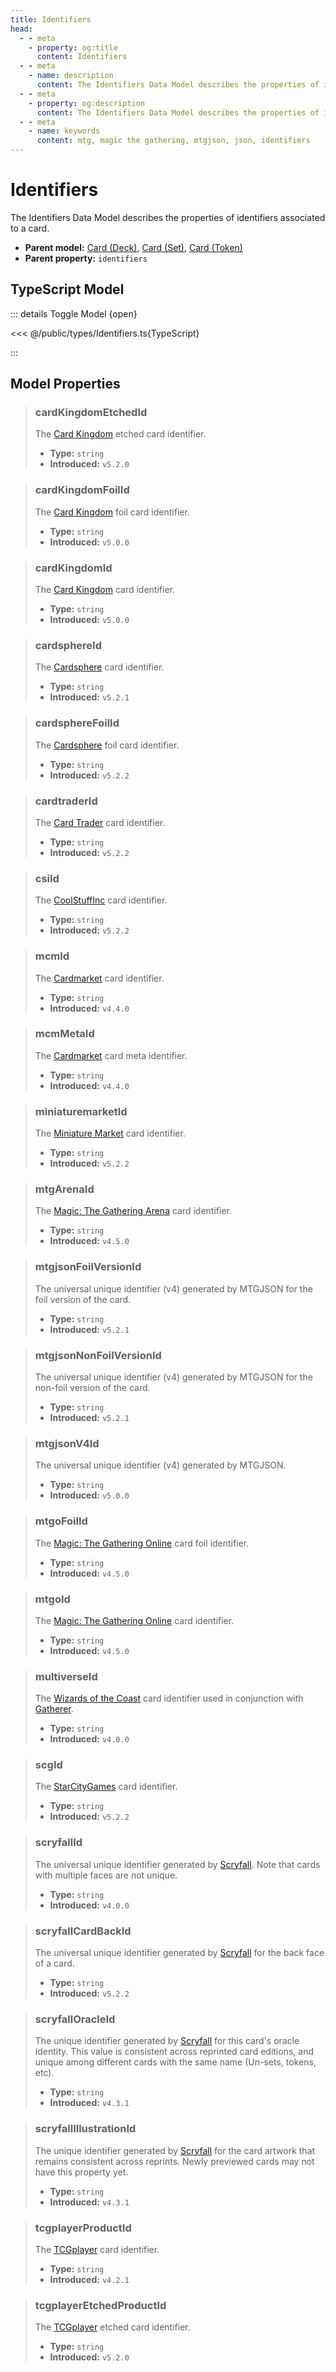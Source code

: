 ```yaml
---
title: Identifiers
head:
  - - meta
    - property: og:title
      content: Identifiers
  - - meta
    - name: description
      content: The Identifiers Data Model describes the properties of identifiers associated to a card.
  - - meta
    - property: og:description
      content: The Identifiers Data Model describes the properties of identifiers associated to a card.
  - - meta
    - name: keywords
      content: mtg, magic the gathering, mtgjson, json, identifiers
---
```


# Identifiers

The Identifiers Data Model describes the properties of identifiers associated to a card.

- **Parent model:** [Card (Deck)](/data-models/card/card-deck/), [Card (Set)](/data-models/card/card-set/), [Card (Token)](/data-models/card/card-token/)
- **Parent property:** `identifiers`

## TypeScript Model

::: details Toggle Model {open}

<<< @/public/types/Identifiers.ts{TypeScript}

:::

## Model Properties

> ### cardKingdomEtchedId <DocBadge type="warning" text="optional" />
>
> The [Card Kingdom](https://www.cardkingdom.com/?partner=mtgjson&utm_source=mtgjson&utm_medium=affiliate&utm_campaign=mtgjson) etched card identifier.
>
> - **Type:** `string`
> - **Introduced:** `v5.2.0`

> ### cardKingdomFoilId <DocBadge type="warning" text="optional" />
>
> The [Card Kingdom](https://www.cardkingdom.com/?partner=mtgjson&utm_source=mtgjson&utm_medium=affiliate&utm_campaign=mtgjson) foil card identifier.
>
> - **Type:** `string`
> - **Introduced:** `v5.0.0`

> ### cardKingdomId <DocBadge type="warning" text="optional" />
>
> The [Card Kingdom](https://www.cardkingdom.com/?partner=mtgjson&utm_source=mtgjson&utm_medium=affiliate&utm_campaign=mtgjson) card identifier.
>
> - **Type:** `string`
> - **Introduced:** `v5.0.0`

> ### cardsphereId <DocBadge type="warning" text="optional" />
>
> The [Cardsphere](https://www.cardsphere.com/) card identifier.
>
> - **Type:** `string`
> - **Introduced:** `v5.2.1`

> ### cardsphereFoilId <DocBadge type="warning" text="optional" />
>
> The [Cardsphere](https://www.cardsphere.com/) foil card identifier.
>
> - **Type:** `string`
> - **Introduced:** `v5.2.2`

> ### cardtraderId <DocBadge type="warning" text="optional" />
>
> The [Card Trader](https://www.cardtrader.com/en) card identifier.
>
> - **Type:** `string`
> - **Introduced:** `v5.2.2`

> ### csiId <DocBadge type="warning" text="optional" />
>
> The [CoolStuffInc](https://www.coolstuffinc.com/) card identifier.
>
> - **Type:** `string`
> - **Introduced:** `v5.2.2`

> ### mcmId <DocBadge type="warning" text="optional" />
>
> The [Cardmarket](https://www.cardmarket.com/en/Magic?utm_campaign=card_prices&utm_medium=text&utm_source=mtgjson) card identifier.
>
> - **Type:** `string`
> - **Introduced:** `v4.4.0`

> ### mcmMetaId <DocBadge type="warning" text="optional" />
>
> The [Cardmarket](https://www.cardmarket.com/en/Magic?utm_campaign=card_prices&utm_medium=text&utm_source=mtgjson) card meta identifier.
>
> - **Type:** `string`
> - **Introduced:** `v4.4.0`

> ### miniaturemarketId <DocBadge type="warning" text="optional" />
>
> The [Miniature Market](https://www.miniaturemarket.com/) card identifier.
>
> - **Type:** `string`
> - **Introduced:** `v5.2.2`

> ### mtgArenaId <DocBadge type="warning" text="optional" />
>
> The [Magic: The Gathering Arena](https://magic.wizards.com/en/mtgarena) card identifier.
>
> - **Type:** `string`
> - **Introduced:** `v4.5.0`

> ### mtgjsonFoilVersionId <DocBadge type="warning" text="optional" />
>
> The universal unique identifier (v4) generated by MTGJSON for the foil version of the card.
>
> - **Type:** `string`
> - **Introduced:** `v5.2.1`

> ### mtgjsonNonFoilVersionId <DocBadge type="warning" text="optional" />
>
> The universal unique identifier (v4) generated by MTGJSON for the non-foil version of the card.
>
> - **Type:** `string`
> - **Introduced:** `v5.2.1`

> ### mtgjsonV4Id <DocBadge type="warning" text="optional" />
>
> The universal unique identifier (v4) generated by MTGJSON.
>
> - **Type:** `string`
> - **Introduced:** `v5.0.0`

> ### mtgoFoilId <DocBadge type="warning" text="optional" />
>
> The [Magic: The Gathering Online](https://magic.wizards.com/en/mtgo) card foil identifier.
>
> - **Type:** `string`
> - **Introduced:** `v4.5.0`

> ### mtgoId <DocBadge type="warning" text="optional" />
>
> The [Magic: The Gathering Online](https://magic.wizards.com/en/mtgo) card identifier.
>
> - **Type:** `string`
> - **Introduced:** `v4.5.0`

> ### multiverseId <DocBadge type="warning" text="optional" />
>
> The [Wizards of the Coast](https://company.wizards.com) card identifier used in conjunction with [Gatherer](https://gatherer.wizards.com).
>
> - **Type:** `string`
> - **Introduced:** `v4.0.0`

> ### scgId <DocBadge type="warning" text="optional" />
>
> The [StarCityGames](https://starcitygames.com/) card identifier.
>
> - **Type:** `string`
> - **Introduced:** `v5.2.2`

> ### scryfallId <DocBadge type="warning" text="optional" />
>
> The universal unique identifier generated by [Scryfall](https://scryfall.com/). Note that cards with multiple faces are not unique.
>
> - **Type:** `string`
> - **Introduced:** `v4.0.0`

> ### scryfallCardBackId <DocBadge type="warning" text="optional" />
>
> The universal unique identifier generated by [Scryfall](https://scryfall.com/) for the back face of a card.
>
> - **Type:** `string`
> - **Introduced:** `v5.2.2`

> ### scryfallOracleId <DocBadge type="warning" text="optional" />
>
> The unique identifier generated by [Scryfall](https://scryfall.com/) for this card's oracle identity. This value is consistent across reprinted card editions, and unique among different cards with the same name (Un-sets, tokens, etc).
>
> - **Type:** `string`
> - **Introduced:** `v4.3.1`

> ### scryfallIllustrationId <DocBadge type="warning" text="optional" />
>
> The unique identifier generated by [Scryfall](https://scryfall.com/) for the card artwork that remains consistent across reprints. Newly previewed cards may not have this property yet.
>
> - **Type:** `string`
> - **Introduced:** `v4.3.1`

> ### tcgplayerProductId <DocBadge type="warning" text="optional" />
>
> The [TCGplayer](https://www.tcgplayer.com?partner=mtgjson&utm_campaign=affiliate&utm_medium=mtgjson&utm_source=mtgjson) card identifier.
>
> - **Type:** `string`
> - **Introduced:** `v4.2.1`

> ### tcgplayerEtchedProductId <DocBadge type="warning" text="optional" />
>
> The [TCGplayer](https://www.tcgplayer.com?partner=mtgjson&utm_campaign=affiliate&utm_medium=mtgjson&utm_source=mtgjson) etched card identifier.
>
> - **Type:** `string`
> - **Introduced:** `v5.2.0`
